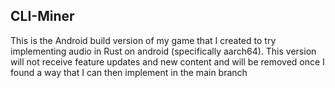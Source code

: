 ## CLI-Miner

This is the Android build version of my game that I created to try implementing audio in Rust on android (specifically aarch64). This version will not receive feature updates and new content and will be removed once I found a way that I can then implement in the main branch
